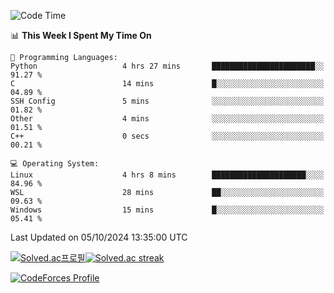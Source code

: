 
<!--START_SECTION:waka-->
![Code Time](http://img.shields.io/badge/Code%20Time-3%2C650%20hrs%209%20mins-blue)

📊 **This Week I Spent My Time On** 

```text
💬 Programming Languages: 
Python                   4 hrs 27 mins       ███████████████████████░░   91.27 % 
C                        14 mins             █░░░░░░░░░░░░░░░░░░░░░░░░   04.89 % 
SSH Config               5 mins              ░░░░░░░░░░░░░░░░░░░░░░░░░   01.82 % 
Other                    4 mins              ░░░░░░░░░░░░░░░░░░░░░░░░░   01.51 % 
C++                      0 secs              ░░░░░░░░░░░░░░░░░░░░░░░░░   00.21 % 

💻 Operating System: 
Linux                    4 hrs 8 mins        █████████████████████░░░░   84.96 % 
WSL                      28 mins             ██░░░░░░░░░░░░░░░░░░░░░░░   09.63 % 
Windows                  15 mins             █░░░░░░░░░░░░░░░░░░░░░░░░   05.41 % 
```


 Last Updated on 05/10/2024 13:35:00 UTC
<!--END_SECTION:waka-->


[![Solved.ac프로필](http://mazassumnida.wtf/api/generate_badge?boj=hckim96)](https://solved.ac/hckim96)[![Solved.ac streak](http://mazandi.herokuapp.com/api?handle=hckim96&theme=dark)](https://solved.ac/hckim96)


[![CodeForces Profile](https://cf.leed.at?id=hckim96)](https://codeforces.com/profile/hckim96)

